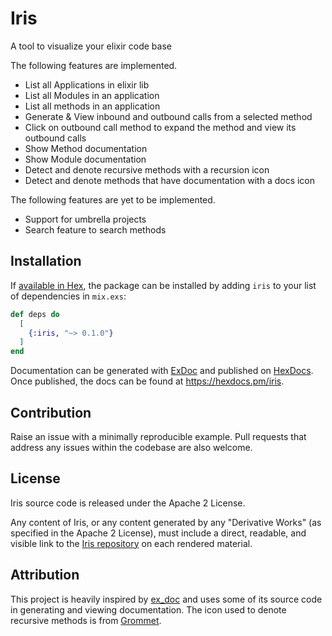 # Iris

A tool to visualize your elixir code base

The following features are implemented.

- List all Applications in elixir lib
- List all Modules in an application
- List all methods in an application
- Generate & View inbound and outbound calls from a selected method
- Click on outbound call method to expand the method and view its outbound calls
- Show Method documentation
- Show Module documentation
- Detect and denote recursive methods with a recursion icon
- Detect and denote methods that have documentation with a docs icon

The following features are yet to be implemented.

- Support for umbrella projects
- Search feature to search methods

## Installation

If [available in Hex](https://hex.pm/docs/publish), the package can be installed
by adding `iris` to your list of dependencies in `mix.exs`:

```elixir
def deps do
  [
    {:iris, "~> 0.1.0"}
  ]
end
```

Documentation can be generated with [ExDoc](https://github.com/elixir-lang/ex_doc)
and published on [HexDocs](https://hexdocs.pm). Once published, the docs can
be found at <https://hexdocs.pm/iris>.

## Contribution

Raise an issue with a minimally reproducible example. Pull requests that address any issues within the codebase are also welcome.

## License

Iris source code is released under the Apache 2 License.

Any content of Iris, or any content generated by any "Derivative Works" (as specified in the Apache 2 License), must include a direct, readable, and visible link to the [Iris repository](https://github.com/rahultumpala/iris) on each rendered material.

## Attribution

This project is heavily inspired by [ex_doc](https://github.com/elixir-lang/ex_doc) and uses some of its source code in generating and viewing documentation. The icon used to denote recursive methods is from [Grommet](https://seekicon.com/artist/grommet).